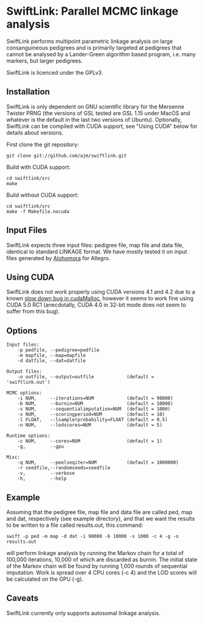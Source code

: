 SwiftLink: Parallel MCMC linkage analysis
=========

SwiftLink performs multipoint parametric linkage analysis on large consanguineous pedigrees and is primarily targeted at pedigrees that cannot be analysed by a Lander-Green algorithm based program, i.e. many markers, but larger pedigrees.

SwiftLink is licenced under the GPLv3.

Installation
---------

SwiftLink is only dependent on GNU scientific library for the Mersenne Twister PRNG (the versions of GSL tested are GSL 1.15 under MacOS and whatever is the default in the last two versions of Ubuntu). Optionally, SwiftLink can be compiled with CUDA support, see "Using CUDA" below for details about versions.

First clone the git repository:

    git clone git://github.com/ajm/swiftlink.git

Build with CUDA support:

    cd swiftlink/src
    make

Build without CUDA support:

    cd swiftlink/src
    make -f Makefile.nocuda

Input Files
---------

SwiftLink expects three input files: pedigree file, map file and data file, identical to standard LINKAGE format. We have mostly tested it on input files generated by [Alohomora](http://bioinformatics.oxfordjournals.org/content/21/9/2123.full.pdf) for Allegro.

Using CUDA
---------

SwiftLink does not work properly using CUDA versions 4.1 and 4.2 due to a known [slow down bug in cudaMalloc]( http://stackoverflow.com/questions/10320562/a-disastrous-slowdown-of-cudamalloc-in-nvidia-drivers-from-version-285 ), however it seems to work fine using CUDA 5.0 RC1 (anecdotally, CUDA 4.0 in 32-bit mode does not seem to suffer from this bug).

Options
---------

    Input files:
        -p pedfile, --pedigree=pedfile
        -m mapfile, --map=mapfile
        -d datfile, --dat=datfile

    Output files:
        -o outfile, --output=outfile            (default = 'swiftlink.out')

    MCMC options:
        -i NUM,     --iterations=NUM            (default = 90000)
        -b NUM,     --burnin=NUM                (default = 10000)
        -s NUM,     --sequentialimputation=NUM  (default = 1000)
        -x NUM,     --scoringperiod=NUM         (default = 10)
        -l FLOAT,   --lsamplerprobability=FLOAT (default = 0.5)
        -n NUM,     --lodscores=NUM             (default = 5)

    Runtime options:
        -c NUM,     --cores=NUM                 (default = 1)
        -g,         --gpu

    Misc:
        -q NUM,     --peelseqiter=NUM           (default = 1000000)
        -r seedfile,--randomseeds=seedfile
        -v,         --verbose
        -h,         --help

Example
---------

Assuming that the pedigree file, map file and data file are called ped, map and dat, respectively (see example directory), and that we want the results to be written to a file called results.out, this command:

    swift -p ped -m map -d dat -i 90000 -b 10000 -s 1000 -c 4 -g -o results.out

will perform linkage analysis by running the Markov chain for a total of 100,000 iterations, 10,000 of which are discarded as burnin. The initial state of the Markov chain will be found by running 1,000 rounds of sequential imputation. Work is spread over 4 CPU cores (-c 4) and the LOD scores will be calculated on the GPU (-g).

Caveats
---------

SwiftLink currently only supports autosomal linkage analysis.

